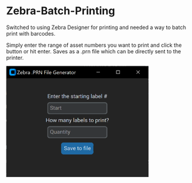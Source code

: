 # Zebra-Batch-Printing
Switched to using Zebra Designer for printing and needed a way to batch print with barcodes.

Simply enter the range of asset numbers you want to print and click the button or hit enter.
Saves as a .prn file which can be directly sent to the printer.

<img src="/screenshot2.png" height=300>

